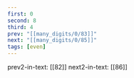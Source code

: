 ```yaml
---
first: 0
second: 8
third: 4
prev: "[[many_digits/0/83]]"
next: "[[many_digits/0/85]]"
tags: [even]
---
```

prev2-in-text: [[82]]
next2-in-text: [[86]]

